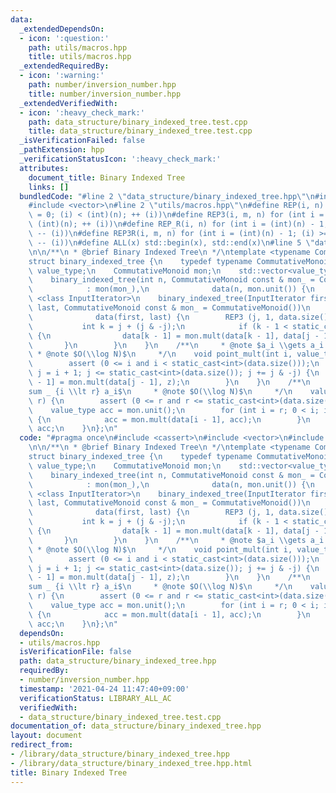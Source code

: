 ```yaml
---
data:
  _extendedDependsOn:
  - icon: ':question:'
    path: utils/macros.hpp
    title: utils/macros.hpp
  _extendedRequiredBy:
  - icon: ':warning:'
    path: number/inversion_number.hpp
    title: number/inversion_number.hpp
  _extendedVerifiedWith:
  - icon: ':heavy_check_mark:'
    path: data_structure/binary_indexed_tree.test.cpp
    title: data_structure/binary_indexed_tree.test.cpp
  _isVerificationFailed: false
  _pathExtension: hpp
  _verificationStatusIcon: ':heavy_check_mark:'
  attributes:
    document_title: Binary Indexed Tree
    links: []
  bundledCode: "#line 2 \"data_structure/binary_indexed_tree.hpp\"\n#include <cassert>\n\
    #include <vector>\n#line 2 \"utils/macros.hpp\"\n#define REP(i, n) for (int i\
    \ = 0; (i) < (int)(n); ++ (i))\n#define REP3(i, m, n) for (int i = (m); (i) <\
    \ (int)(n); ++ (i))\n#define REP_R(i, n) for (int i = (int)(n) - 1; (i) >= 0;\
    \ -- (i))\n#define REP3R(i, m, n) for (int i = (int)(n) - 1; (i) >= (int)(m);\
    \ -- (i))\n#define ALL(x) std::begin(x), std::end(x)\n#line 5 \"data_structure/binary_indexed_tree.hpp\"\
    \n\n/**\n * @brief Binary Indexed Tree\n */\ntemplate <typename CommutativeMonoid>\n\
    struct binary_indexed_tree {\n    typedef typename CommutativeMonoid::value_type\
    \ value_type;\n    CommutativeMonoid mon;\n    std::vector<value_type> data;\n\
    \    binary_indexed_tree(int n, CommutativeMonoid const & mon_ = CommutativeMonoid())\n\
    \            : mon(mon_),\n              data(n, mon.unit()) {\n    }\n    template\
    \ <class InputIterator>\n    binary_indexed_tree(InputIterator first, InputIterator\
    \ last, CommutativeMonoid const & mon_ = CommutativeMonoid())\n            : mon(mon_),\n\
    \              data(first, last) {\n        REP3 (j, 1, data.size() + 1) {\n \
    \           int k = j + (j & -j);\n            if (k - 1 < static_cast<int>(data.size()))\
    \ {\n                data[k - 1] = mon.mult(data[k - 1], data[j - 1]);\n     \
    \       }\n        }\n    }\n    /**\n     * @note $a_i \\gets a_i + z$\n    \
    \ * @note $O(\\log N)$\n     */\n    void point_mult(int i, value_type z) {\n\
    \        assert (0 <= i and i < static_cast<int>(data.size()));\n        for (int\
    \ j = i + 1; j <= static_cast<int>(data.size()); j += j & -j) {\n            data[j\
    \ - 1] = mon.mult(data[j - 1], z);\n        }\n    }\n    /**\n     * @note $\\\
    sum _ {i \\lt r} a_i$\n     * @note $O(\\log N)$\n     */\n    value_type initial_range_get(int\
    \ r) {\n        assert (0 <= r and r <= static_cast<int>(data.size()));\n    \
    \    value_type acc = mon.unit();\n        for (int i = r; 0 < i; i -= i & -i)\
    \ {\n            acc = mon.mult(data[i - 1], acc);\n        }\n        return\
    \ acc;\n    }\n};\n"
  code: "#pragma once\n#include <cassert>\n#include <vector>\n#include \"utils/macros.hpp\"\
    \n\n/**\n * @brief Binary Indexed Tree\n */\ntemplate <typename CommutativeMonoid>\n\
    struct binary_indexed_tree {\n    typedef typename CommutativeMonoid::value_type\
    \ value_type;\n    CommutativeMonoid mon;\n    std::vector<value_type> data;\n\
    \    binary_indexed_tree(int n, CommutativeMonoid const & mon_ = CommutativeMonoid())\n\
    \            : mon(mon_),\n              data(n, mon.unit()) {\n    }\n    template\
    \ <class InputIterator>\n    binary_indexed_tree(InputIterator first, InputIterator\
    \ last, CommutativeMonoid const & mon_ = CommutativeMonoid())\n            : mon(mon_),\n\
    \              data(first, last) {\n        REP3 (j, 1, data.size() + 1) {\n \
    \           int k = j + (j & -j);\n            if (k - 1 < static_cast<int>(data.size()))\
    \ {\n                data[k - 1] = mon.mult(data[k - 1], data[j - 1]);\n     \
    \       }\n        }\n    }\n    /**\n     * @note $a_i \\gets a_i + z$\n    \
    \ * @note $O(\\log N)$\n     */\n    void point_mult(int i, value_type z) {\n\
    \        assert (0 <= i and i < static_cast<int>(data.size()));\n        for (int\
    \ j = i + 1; j <= static_cast<int>(data.size()); j += j & -j) {\n            data[j\
    \ - 1] = mon.mult(data[j - 1], z);\n        }\n    }\n    /**\n     * @note $\\\
    sum _ {i \\lt r} a_i$\n     * @note $O(\\log N)$\n     */\n    value_type initial_range_get(int\
    \ r) {\n        assert (0 <= r and r <= static_cast<int>(data.size()));\n    \
    \    value_type acc = mon.unit();\n        for (int i = r; 0 < i; i -= i & -i)\
    \ {\n            acc = mon.mult(data[i - 1], acc);\n        }\n        return\
    \ acc;\n    }\n};\n"
  dependsOn:
  - utils/macros.hpp
  isVerificationFile: false
  path: data_structure/binary_indexed_tree.hpp
  requiredBy:
  - number/inversion_number.hpp
  timestamp: '2021-04-24 11:47:40+09:00'
  verificationStatus: LIBRARY_ALL_AC
  verifiedWith:
  - data_structure/binary_indexed_tree.test.cpp
documentation_of: data_structure/binary_indexed_tree.hpp
layout: document
redirect_from:
- /library/data_structure/binary_indexed_tree.hpp
- /library/data_structure/binary_indexed_tree.hpp.html
title: Binary Indexed Tree
---
```

